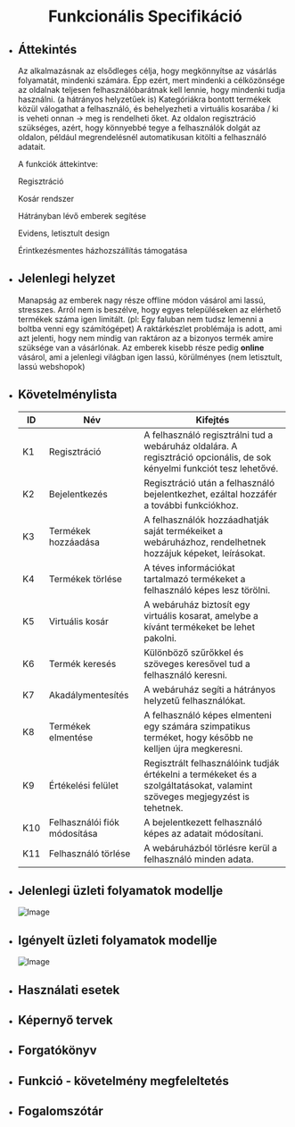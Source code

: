 <center><h1>Funkcionális Specifikáció</h1></center>

* <h2>Áttekintés</h2>
    Az alkalmazásnak az elsődleges célja, hogy megkönnyítse az vásárlás folyamatát, mindenki számára.
    Épp ezért, mert mindenki a célközönsége az oldalnak teljesen felhasználóbarátnak kell lennie, hogy mindenki tudja használni. (a hátrányos helyzetűek is)
    Kategóriákra bontott termékek közül válogathat a felhasználó, és behelyezheti a virtuális kosarába / ki is veheti onnan -> meg is rendelheti őket.
    Az oldalon regisztráció szükséges, azért, hogy könnyebbé tegye a felhasználók dolgát az oldalon, például megrendelésnél automatikusan kitölti a felhasználó adatait.

    A funkciók áttekintve:

    Regisztráció

    Kosár rendszer

    Hátrányban lévő emberek segítése

    Evidens, letisztult design
    
    Érintkezésmentes házhozszállítás támogatása


* <h2>Jelenlegi helyzet</h2>

    Manapság az emberek nagy része offline módon vásárol ami lassú, stresszes.
    Arról nem is beszélve, hogy egyes településeken az elérhető termékek száma igen limitált. 
    (pl: Egy faluban nem tudsz lemenni a boltba venni egy számítógépet)
    A raktárkészlet problémája is adott, ami azt jelenti, hogy nem mindig van raktáron az a bizonyos termék amire szüksége van a vásárlónak.
    Az emberek kisebb része pedig **online** vásárol, ami a jelenlegi világban igen lassú, körülményes 
    (nem letisztult, lassú webshopok)
    

* <h2>Követelménylista</h2>

    ID | Név | Kifejtés
    -- | --- | --------
    K1 | Regisztráció | A felhasználó regisztrálni tud a webáruház oldalára. A regisztráció opcionális, de sok kényelmi funkciót tesz lehetővé.
    K2 | Bejelentkezés | Regisztráció után a felhasználó bejelentkezhet, ezáltal hozzáfér a további funkciókhoz.
    K3 | Termékek hozzáadása | A felhasználók hozzáadhatják saját termékeiket a webáruházhoz, rendelhetnek hozzájuk képeket, leírásokat.
    K4 | Termékek törlése | A téves információkat tartalmazó termékeket a felhasználó képes lesz törölni.
    K5 | Virtuális kosár | A webáruház biztosít egy virtuális kosarat, amelybe a kívánt termékeket be lehet pakolni.
    K6 | Termék keresés | Különböző szűrőkkel és szöveges keresővel tud a felhasználó keresni.
    K7 | Akadálymentesítés | A webáruház segíti a hátrányos helyzetű felhasználókat.
    K8 | Termékek elmentése | A felhasználó képes elmenteni egy számára szimpatikus terméket, hogy később ne kelljen újra megkeresni.
    K9 | Értékelési felület | Regisztrált felhasználóink tudják értékelni a termékeket és a szolgáltatásokat, valamint szöveges megjegyzést is tehetnek.
    K10 | Felhasználói fiók módosítása | A bejelentkezett felhasználó képes az adatait módosítani.
    K11 | Felhasználó törlése | A webáruházból törlésre kerül a felhasználó minden adata.


* <h2>Jelenlegi üzleti folyamatok modellje</h2>

    ![Image](https://github.com/unicsbalint/AFP_2nd_project/blob/master/Pictures/Jelenlegi_uzleti_folyamat_modell.png)

* <h2>Igényelt üzleti folyamatok modellje</h2>

    ![Image](https://github.com/unicsbalint/AFP_2nd_project/blob/master/Pictures/Igenyelt_uzleti_folyamat_modell.png)

* <h2>Használati esetek</h2>

* <h2>Képernyő tervek</h2>

* <h2>Forgatókönyv</h2>

* <h2>Funkció - követelmény megfeleltetés</h2>

* <h2>Fogalomszótár</h2>
